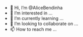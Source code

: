 - 👋 Hi, I’m @AliceBendinha
- 👀 I’m interested in ...
- 🌱 I’m currently learning ...
- 💞️ I’m looking to collaborate on ...
- 📫 How to reach me ...

<!---
AliceBendinha/AliceBendinha is a ✨ special ✨ repository because its `README.md` (this file) appears on your GitHub profile.
You can click the Preview link to take a look at your changes.
--->
